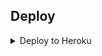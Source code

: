 ## Deploy

<details><summary>Deploy to Heroku</summary>
<p>
<br>
<a href="https://heroku.com/deploy?template=https://github.com/Pulapatta/Auto-Filter-Bot/tree/master">
  <img src="https://www.herokucdn.com/deploy/button.svg" alt="Deploy">
</a>
</p>
</details>
